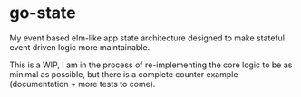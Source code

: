 # go-state

My event based elm-like app state architecture designed to make stateful event driven 
logic more maintainable.

This is a WIP, I am in the process of re-implementing the core logic to be as minimal as
possible, but there is a complete counter example (documentation + more tests to come).
